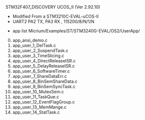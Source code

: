STM32F407_DISCOVERY UCOS_II (Ver 2.92.10)

* Modified From a STM3210C-EVAL-uCOS-II
* UART2 PA2 TX, PA3 RX , 115200/8/N/1/N

- app list
Micrium/Examples/ST/STM3240G-EVAL/OS2/UserApp/

0. app_ansi_demo.c
1. app_user_1_DelTask.c
2. app_user_2_SuspendTask.c
3. app_user_3_TimeSlicing.c
4. app_user_4_DirectReleaseISR.c
5. app_user_5_DelayReleaseISR.c
6. app_user_6_SoftwareTimer.c
7. app_user_7_ShareDataErr.c
8. app_user_8_BinSemShareData.c
9. app_user_9_BinSemSyncTask.c
10. app_user_10_MutexSem.c
11. app_user_11_TaskQue.c
12. app_user_12_EventFlagGroup.c
13. app_user_13_MemMange.c
14. app_user_14_StatTask.c
